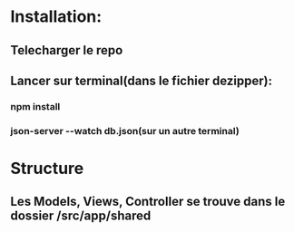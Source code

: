 # Installation:
## Telecharger le repo 
## Lancer sur terminal(dans le fichier dezipper):
### npm install
### json-server --watch db.json(sur un autre terminal)

# Structure 
## Les Models, Views, Controller se trouve dans le dossier /src/app/shared